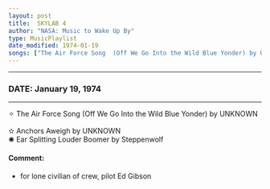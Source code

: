 ```yaml
---
layout: post
title:  SKYLAB 4
author: "NASA: Music to Wake Up By"
type: MusicPlaylist
date_modified: 1974-01-19
songs: ["The Air Force Song  (Off We Go Into the Wild Blue Yonder) by UNKNOWN", "Anchors Aweigh by UNKNOWN", "Ear Splitting Louder Boomer by Steppenwolf"]
---
```


----
### DATE: January 19, 1974
----
✧ The Air Force Song  (Off We Go Into the Wild Blue Yonder) by UNKNOWN  &nbsp;<br />
✫ Anchors Aweigh by UNKNOWN  &nbsp;<br />
✺ Ear Splitting Louder Boomer by Steppenwolf

#### Comment:
* for lone civilian of crew, pilot Ed Gibson



<br/>
<center>
	<a target="_blank"
	   href="https://twitter.com/intent/tweet?hashtags=Space,NASA,Playlist,NASAWakeupCalls,SpaceProgram&text={{ page.author}}, '{{ page.songs.first }}' {{ page.title }}, {{ page.date | date: '%B %d, %Y' }}. {{ site.url }}{{ page.url }}&via=nasawakeupcalls"><i class="fab fa-twitter" alt="Tweet this page" style="font-size: 1.3em;"></i></a>
	&nbsp; 	<i class="fas fa-user-astronaut" style="font-size: 1.5em;"></i> &nbsp;
    <a id="custom_amazon_link"
       type="amzn" search="#"
       category="popular music">
    <i class="fab fa-amazon" style="font-size: 1.3em;"></i></a>
</center>

<!-- Randomly resolve an individual entry from a song array -->
<script src="/assets/javascript/seedrandom.min.js"></script>
<script>
  var wake_me_up = ["The Air Force Song  (Off We Go Into the Wild Blue Yonder) by UNKNOWN", "Anchors Aweigh by UNKNOWN", "Ear Splitting Louder Boomer by Steppenwolf"];
  var prng = new Math.seedrandom();
  function randomSong() {
    song = wake_me_up[Math.floor(Math.random() * wake_me_up.length)];
    var amazon_link = document.getElementById("custom_amazon_link");
    amazon_link.setAttribute("search", song);
  }
  window.onload = randomSong();
</script>
